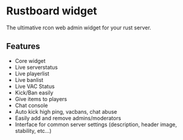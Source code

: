# Rustboard widget

The ultimative rcon web admin widget for your rust server.

## Features

* Core widget
* Live serverstatus
* Live playerlist
* Live banlist
* Live VAC Status
* Kick/Ban easily
* Give items to players
* Chat console
* Auto kick high ping, vacbans, chat abuse
* Easily add and remove admins/moderators
* Interface for common server settings (description, header image, stability, etc...)